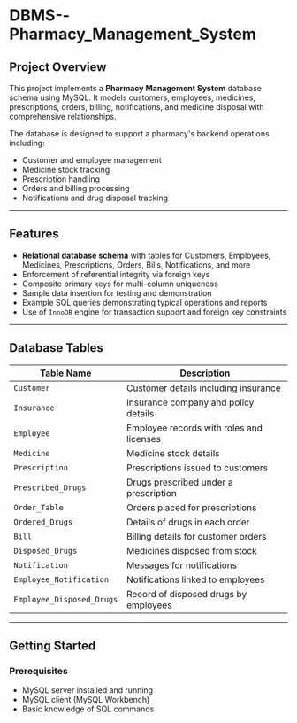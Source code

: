 # DBMS--Pharmacy_Management_System

## Project Overview

This project implements a **Pharmacy Management System** database schema using MySQL. It models customers, employees, medicines, prescriptions, orders, billing, notifications, and medicine disposal with comprehensive relationships.

The database is designed to support a pharmacy's backend operations including:

- Customer and employee management
- Medicine stock tracking
- Prescription handling
- Orders and billing processing
- Notifications and drug disposal tracking

---

## Features

- **Relational database schema** with tables for Customers, Employees, Medicines, Prescriptions, Orders, Bills, Notifications, and more
- Enforcement of referential integrity via foreign keys
- Composite primary keys for multi-column uniqueness
- Sample data insertion for testing and demonstration
- Example SQL queries demonstrating typical operations and reports
- Use of `InnoDB` engine for transaction support and foreign key constraints

---

## Database Tables

| Table Name               | Description                              |
|--------------------------|------------------------------------------|
| `Customer`               | Customer details including insurance     |
| `Insurance`              | Insurance company and policy details     |
| `Employee`               | Employee records with roles and licenses |
| `Medicine`               | Medicine stock details                    |
| `Prescription`           | Prescriptions issued to customers        |
| `Prescribed_Drugs`       | Drugs prescribed under a prescription    |
| `Order_Table`            | Orders placed for prescriptions          |
| `Ordered_Drugs`          | Details of drugs in each order            |
| `Bill`                   | Billing details for customer orders      |
| `Disposed_Drugs`         | Medicines disposed from stock             |
| `Notification`           | Messages for notifications                |
| `Employee_Notification`  | Notifications linked to employees         |
| `Employee_Disposed_Drugs`| Record of disposed drugs by employees     |

---

## Getting Started

### Prerequisites

- MySQL server installed and running
- MySQL client (MySQL Workbench)
- Basic knowledge of SQL commands

